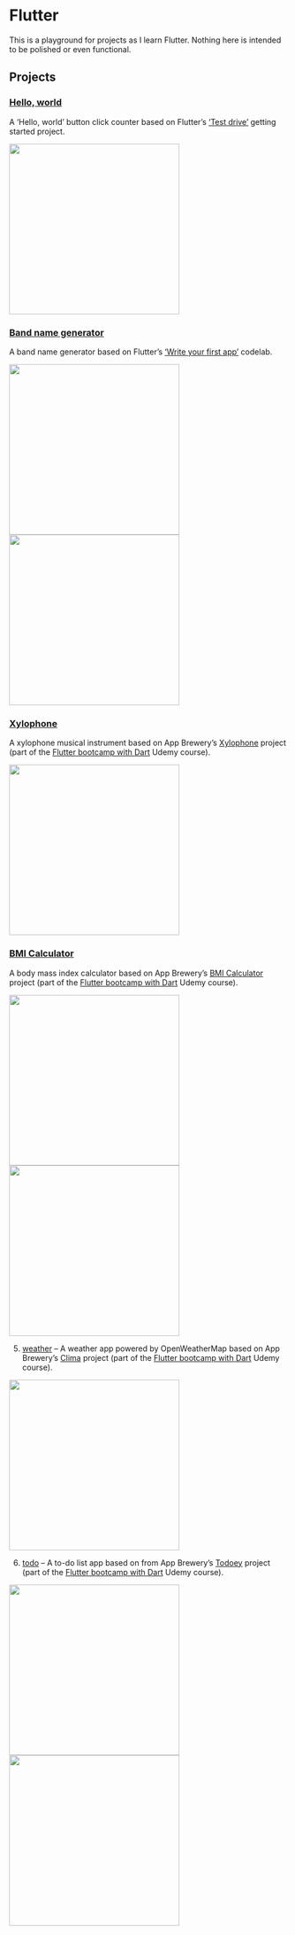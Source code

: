 # Flutter

This is a playground for projects as I learn Flutter. Nothing here is intended to be polished or even functional.

## Projects

### [Hello, world](/hello_world/)

A ‘Hello, world’ button click counter based on Flutter’s [‘Test drive’](https://docs.flutter.dev/get-started/test-drive) getting started project.

<img src="images/hello_world.png" width="308">


### [Band name generator](/band_name/)

A band name generator based on Flutter’s [‘Write your first app’](https://docs.flutter.dev/get-started/codelab) codelab.

<img src="images/band_name_light.png" width="308">
<img src="images/band_name_dark.png" width="308">

### [Xylophone](/xylophone/)

A xylophone musical instrument based on App Brewery’s [Xylophone](https://github.com/londonappbrewery/Flutter-Course-Resources?tab=readme-ov-file#section-9-xylophone---using-flutter-and-dart-packages-to-speed-up-development) project (part of the [Flutter bootcamp with Dart](https://www.udemy.com/course/flutter-bootcamp-with-dart/) Udemy course).

<img src="images/xylophone.png" width="308">

### [BMI Calculator](/bmi_calculator/)

A body mass index calculator based on App Brewery’s [BMI Calculator](https://github.com/londonappbrewery/Flutter-Course-Resources?tab=readme-ov-file#section-12-bmi-calculator---building-flutter-uis-for-intermediates) project (part of the [Flutter bootcamp with Dart](https://www.udemy.com/course/flutter-bootcamp-with-dart/) Udemy course).

<img src="images/bmi_calculator_input.png" width="308">
<img src="images/bmi_calculator_result.png" width="308">

5. [weather](/weather/) – A weather app powered by OpenWeatherMap based on App Brewery’s [Clima](https://github.com/londonappbrewery/Flutter-Course-Resources?tab=readme-ov-file#section-13-clima---powering-your-flutter-app-with-live-weather-web-data) project (part of the [Flutter bootcamp with Dart](https://www.udemy.com/course/flutter-bootcamp-with-dart/) Udemy course).

<img src="images/weather.png" width="308">

6. [todo](/todo) – A to-do list app based on from App Brewery’s [Todoey](https://github.com/londonappbrewery/Flutter-Course-Resources?tab=readme-ov-file#section-13-clima---powering-your-flutter-app-with-live-weather-web-data) project (part of the [Flutter bootcamp with Dart](https://www.udemy.com/course/flutter-bootcamp-with-dart/) Udemy course).

<img src="images/todo_light.png" width="308">
<img src="images/todo_dark.png" width="308">
